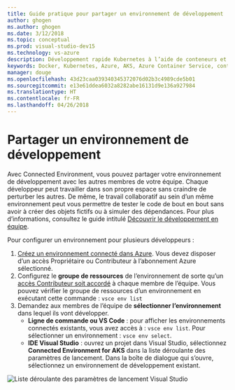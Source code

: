 ```yaml
---
title: Guide pratique pour partager un environnement de développement | Microsoft Docs
author: ghogen
ms.author: ghogen
ms.date: 3/12/2018
ms.topic: conceptual
ms.prod: visual-studio-dev15
ms.technology: vs-azure
description: Développement rapide Kubernetes à l’aide de conteneurs et de microservices sur Azure
keywords: Docker, Kubernetes, Azure, AKS, Azure Container Service, conteneurs
manager: douge
ms.openlocfilehash: 43d23caa039340345372076d02b3c4989cde5b01
ms.sourcegitcommit: e13e61ddea6032a8282abe16131d9e136a927984
ms.translationtype: HT
ms.contentlocale: fr-FR
ms.lasthandoff: 04/26/2018
---
```

# <a name="share-a-development-environment"></a>Partager un environnement de développement

Avec Connected Environment, vous pouvez partager votre environnement de développement avec les autres membres de votre équipe. Chaque développeur peut travailler dans son propre espace sans craindre de perturber les autres. De même, le travail collaboratif au sein d’un même environnement peut vous permettre de tester le code de bout en bout sans avoir à créer des objets fictifs ou à simuler des dépendances. Pour plus d’informations, consultez le guide intitulé [Découvrir le développement en équipe](../get-started-nodejs-06.md).

Pour configurer un environnement pour plusieurs développeurs :
1. [Créez un environnement connecté dans Azure](../get-started.md). Vous devez disposer d’un accès Propriétaire ou Contributeur à l’abonnement Azure sélectionné.
1. Configurez le **groupe de ressources** de l’environnement de sorte qu’un [accès Contributeur soit accordé](https://docs.microsoft.com/en-us/azure/active-directory/role-based-access-control-configure) à chaque membre de l’équipe. Vous pouvez vérifier le groupe de ressources d’un environnement en exécutant cette commande : `vsce env list`
1. Demandez aux membres de l’équipe de **sélectionner l’environnement** dans lequel ils vont développer.
     * **Ligne de commande ou VS Code** : pour afficher les environnements connectés existants, vous avez accès à : `vsce env list`. Pour sélectionner un environnement : `vsce env select`.
     * **IDE Visual Studio** : ouvrez un projet dans Visual Studio, sélectionnez **Connected Environment for AKS** dans la liste déroulante des paramètres de lancement. Dans la boîte de dialogue qui s’ouvre, sélectionnez un environnement de développement existant.

![Liste déroulante des paramètres de lancement Visual Studio](../images/LaunchSettings.png)